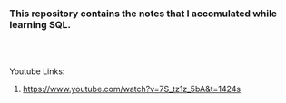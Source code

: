 <h3>This repository contains the notes that I accomulated while learning SQL.</h3>

<br></br>

Youtube Links:
1. https://www.youtube.com/watch?v=7S_tz1z_5bA&t=1424s
